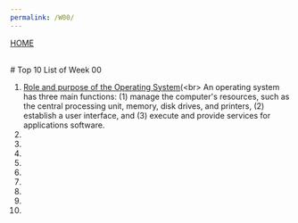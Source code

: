 ```yaml
---
permalink: /W00/
---
```

[HOME](../)

<br>
# Top 10 List of Week 00

1. [Role and purpose of the Operating System](https://homepage.cs.uri.edu/faculty/wolfe/book/Readings/Reading07.htm#:~:text=An%20operating%20system%20has%20three,provide%20services%20for%20applications%20software.&text=Thus%20you%20both%20establish%20a%20user%20interface%20and%20execute%20software.)(<br>
An operating system has three main functions: (1) manage the computer's resources, such as the central processing unit, memory, disk drives, and printers, (2) establish a user interface, and (3) execute and provide services for applications software.
2. <br>
3. <br>
4. <br>
5. <br>
6. <br>
7. <br>
8. <br>
9. <br>
10. <br>
